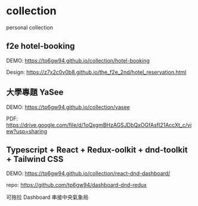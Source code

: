 # collection
personal collection

## f2e hotel-booking
DEMO: https://tp6gw94.github.io/collection/hotel-booking

Design: https://z7x2c0v0b8.github.io/the_f2e_2nd/hotel_reservation.html

## 大學專題 YaSee
DEMO: https://tp6gw94.github.io/collection/yasee

PDF: https://drive.google.com/file/d/1oQxgmBHzAGSJDbQxOGfAsfI21AccXt_c/view?usp=sharing

## Typescript + React + Redux-oolkit + dnd-toolkit + Tailwind CSS
DEMO: https://tp6gw94.github.io/collection/react-dnd-dashboard/

repo: https://github.com/tp6gw94/dashboard-dnd-redux

可拖拉 Dashboard 串接中央氣象局
